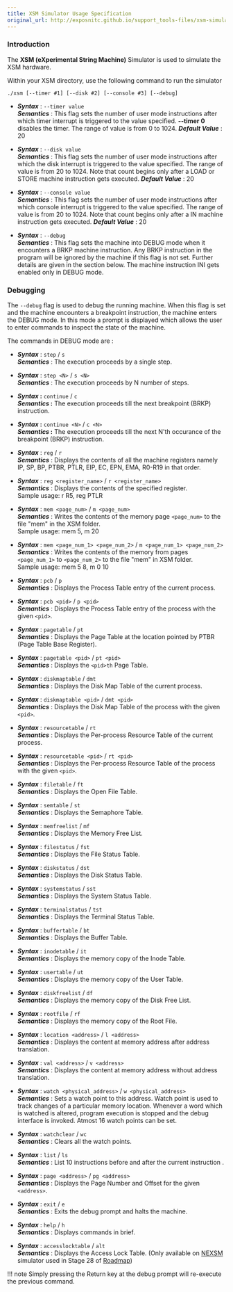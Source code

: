 ```yaml
---
title: XSM Simulator Usage Specification
original_url: http://exposnitc.github.io/support_tools-files/xsm-simulator.html
---
```


### Introduction
The **XSM (eXperimental String Machine)** Simulator is used to simulate the XSM hardware.

Within your XSM directory, use the following command to run the simulator

```
./xsm [--timer #1] [--disk #2] [--console #3] [--debug]
```

-   **_Syntax_** : `--timer value`  
    **_Semantics_** : This flag sets the number of user mode instructions after which timer interrupt is triggered to the value specified. **\--timer 0** disables the timer. The range of value is from 0 to 1024. **_Default Value_** : 20
  
-   **_Syntax_** : `--disk value`  
    **_Semantics_** : This flag sets the number of user mode instructions after which the disk interrupt is triggered to the value specified. The range of value is from 20 to 1024. Note that count begins only after a LOAD or STORE machine instruction gets executed. **_Default Value_** : 20
  
-   **_Syntax_** : `--console value`  
    **_Semantics_** : This flag sets the number of user mode instructions after which console interrupt is triggered to the value specified. The range of value is from 20 to 1024. Note that count begins only after a IN machine instruction gets executed. **_Default Value_** : 20
  
-   **_Syntax_** : `--debug`  
    **_Semantics_** : This flag sets the machine into DEBUG mode when it encounters a BRKP machine instruction. Any BRKP instruction in the program will be ignored by the machine if this flag is not set. Further details are given in the section below. The machine instruction INI gets enabled only in DEBUG mode.

### Debugging
The `--debug` flag is used to debug the running machine. When this flag is set and the machine encounters a breakpoint instruction, the machine enters the DEBUG mode. In this mode a prompt is displayed which allows the user to enter commands to inspect the state of the machine.

The commands in DEBUG mode are :


-   **_Syntax_** : `step` / `s`  
    **_Semantics_** : The execution proceeds by a single step.
  
-   **_Syntax_** : `step <N>` / `s <N>`  
    **_Semantics_** : The execution proceeds by N number of steps.
  
-   **_Syntax_ :** `continue` / `c`  
    **_Semantics_ :** The execution proceeds till the next breakpoint (BRKP) instruction.
  
-   **_Syntax_ :** `continue <N>` / `c <N>`  
    **_Semantics_ :** The execution proceeds till the next N'th occurance of the breakpoint (BRKP) instruction.
  
-   **_Syntax_** : `reg` / `r`  
    **_Semantics_** : Displays the contents of all the machine registers namely IP, SP, BP, PTBR, PTLR, EIP, EC, EPN, EMA, R0-R19 in that order.  
  
-   **_Syntax_** : `reg <register_name>` / `r <register_name>`  
    **_Semantics_** : Displays the contents of the specified register.  
    Sample usage: r R5, reg PTLR
  
-   **_Syntax_** : `mem <page_num>` / `m <page_num>`  
    **_Semantics_** : Writes the contents of the memory page `<page_num>` to the file "mem" in the XSM folder.  
    Sample usage: mem 5, m 20
  
-   **_Syntax_** : `mem <page_num_1> <page_num_2>` / `m <page_num_1> <page_num_2>`  
    **_Semantics_** : Writes the contents of the memory from pages `<page_num_1>` to `<page_num_2>` to the file "mem" in XSM folder.  
    Sample usage: mem 5 8, m 0 10
  
-   **_Syntax_** : `pcb` / `p`  
    **_Semantics_** : Displays the Process Table entry of the current process.
  
-   **_Syntax_** : `pcb <pid>` / `p <pid>`  
    **_Semantics_** : Displays the Process Table entry of the process with the given `<pid>`.
  
-   **_Syntax_** : `pagetable` / `pt`  
    **_Semantics_** : Displays the Page Table at the location pointed by PTBR (Page Table Base Register).
  
-   **_Syntax_** : `pagetable <pid>` / `pt <pid>`  
    **_Semantics_** : Displays the `<pid>th` Page Table.
  
-   **_Syntax_** : `diskmaptable` / `dmt`  
    **_Semantics_** : Displays the Disk Map Table of the current process.
  
-   **_Syntax_** : `diskmaptable <pid>` / `dmt <pid>`  
    **_Semantics_** : Displays the Disk Map Table of the process with the given `<pid>`.
  
-   **_Syntax_** : `resourcetable` / `rt`  
    **_Semantics_** : Displays the Per-process Resource Table of the current process.
  
-   **_Syntax_** : `resourcetable <pid>` / `rt <pid>`  
    **_Semantics_** : Displays the Per-process Resource Table of the process with the given `<pid>`.
  
-   **_Syntax_** : `filetable` / `ft`  
    **_Semantics_** : Displays the Open File Table.
  
-   **_Syntax_** : `semtable` / `st`  
    **_Semantics_** : Displays the Semaphore Table.
  
-   **_Syntax_** : `memfreelist` / `mf`  
    **_Semantics_** : Displays the Memory Free List.
  
-   **_Syntax_** : `filestatus` / `fst`  
    **_Semantics_** : Displays the File Status Table.
  
-   **_Syntax_** : `diskstatus` / `dst`  
    **_Semantics_** : Displays the Disk Status Table.
  
-   **_Syntax_** : `systemstatus` / `sst`  
    **_Semantics_** : Displays the System Status Table.
  
-   **_Syntax_** : `terminalstatus` / `tst`  
    **_Semantics_** : Displays the Terminal Status Table.
  
-   **_Syntax_** : `buffertable` / `bt`  
    **_Semantics_** : Displays the Buffer Table.
  
-   **_Syntax_** : `inodetable` / `it`  
    **_Semantics_** : Displays the memory copy of the Inode Table.
  
-   **_Syntax_** : `usertable` / `ut`  
    **_Semantics_** : Displays the memory copy of the User Table.
  
-   **_Syntax_** : `diskfreelist` / `df`  
    **_Semantics_** : Displays the memory copy of the Disk Free List.
  
-   **_Syntax_** : `rootfile` / `rf`  
    **_Semantics_** : Displays the memory copy of the Root File.
  
-   **_Syntax_** : `location <address>` / `l <address>`  
    **_Semantics_** : Displays the content at memory address after address translation.
  
-   **_Syntax_** : `val <address>` / `v <address>`  
    **_Semantics_** : Displays the content at memory address without address translation.
  
-   **_Syntax_** : `watch <physical_address>` / `w <physical_address>`  
    **_Semantics_** : Sets a watch point to this address. Watch point is used to track changes of a particular memory location. Whenever a word which is watched is altered, program execution is stopped and the debug interface is invoked. Atmost 16 watch points can be set.
  
-   **_Syntax_** : `watchclear` / `wc`  
    **_Semantics_** : Clears all the watch points.
  
-   **_Syntax_** : `list` / `ls`  
    **_Semantics_** : List 10 instructions before and after the current instruction .
  
-   **_Syntax_** : `page <address>` / `pg <address>`  
    **_Semantics_** : Displays the Page Number and Offset for the given `<address>`.
  
-   **_Syntax_** : `exit` / `e`  
    **_Semantics_** : Exits the debug prompt and halts the machine.
  
-   **_Syntax_** : `help` / `h`  
    **_Semantics_** : Displays commands in brief.
  
-   **_Syntax_** : `accesslocktable` / `alt`  
    **_Semantics_** : Displays the Access Lock Table. (Only available on [NEXSM](../arch_spec-files/nexsm.html) simulator used in Stage 28 of [Roadmap](../Roadmap.html))

!!! note
    Simply pressing the Return key at the debug prompt will re-execute the previous command.